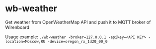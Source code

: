 # wb-weather

Get weather from OpenWeatherMap API and push it to MQTT broker of Wirenboard

Usage example:
`./wb-weather -broker=127.0.0.1 -apikey=<API KEY> -location=Moscow,RU -device=oregon_rx_1d20_00_0`
